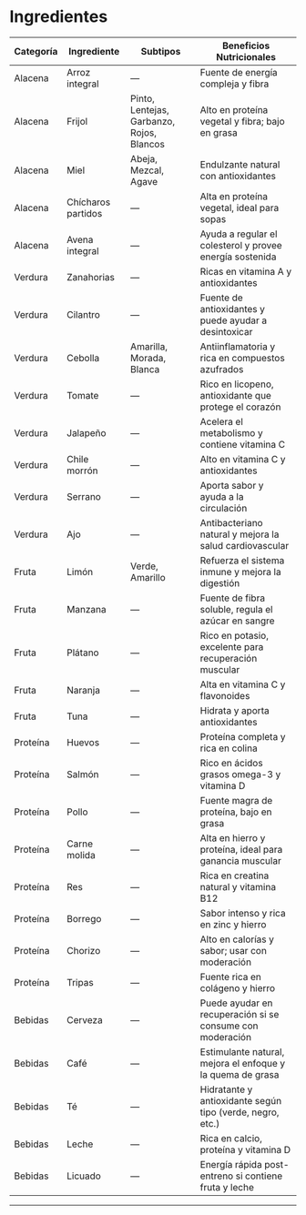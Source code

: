 # Ingredientes

| Categoría | Ingrediente        | Subtipos                                  | Beneficios Nutricionales                                   |
| --------- | ------------------ | ----------------------------------------- | ---------------------------------------------------------- |
| Alacena   | Arroz integral     | —                                         | Fuente de energía compleja y fibra                         |
| Alacena   | Frijol             | Pinto, Lentejas, Garbanzo, Rojos, Blancos | Alto en proteína vegetal y fibra; bajo en grasa            |
| Alacena   | Miel               | Abeja, Mezcal, Agave                      | Endulzante natural con antioxidantes                       |
| Alacena   | Chícharos partidos | —                                         | Alta en proteína vegetal, ideal para sopas                 |
| Alacena   | Avena integral     | —                                         | Ayuda a regular el colesterol y provee energía sostenida   |
| Verdura   | Zanahorias         | —                                         | Ricas en vitamina A y antioxidantes                        |
| Verdura   | Cilantro           | —                                         | Fuente de antioxidantes y puede ayudar a desintoxicar      |
| Verdura   | Cebolla            | Amarilla, Morada, Blanca                  | Antiinflamatoria y rica en compuestos azufrados            |
| Verdura   | Tomate             | —                                         | Rico en licopeno, antioxidante que protege el corazón      |
| Verdura   | Jalapeño           | —                                         | Acelera el metabolismo y contiene vitamina C               |
| Verdura   | Chile morrón       | —                                         | Alto en vitamina C y antioxidantes                         |
| Verdura   | Serrano            | —                                         | Aporta sabor y ayuda a la circulación                      |
| Verdura   | Ajo                | —                                         | Antibacteriano natural y mejora la salud cardiovascular    |
| Fruta     | Limón              | Verde, Amarillo                           | Refuerza el sistema inmune y mejora la digestión           |
| Fruta     | Manzana            | —                                         | Fuente de fibra soluble, regula el azúcar en sangre        |
| Fruta     | Plátano            | —                                         | Rico en potasio, excelente para recuperación muscular      |
| Fruta     | Naranja            | —                                         | Alta en vitamina C y flavonoides                           |
| Fruta     | Tuna               | —                                         | Hidrata y aporta antioxidantes                             |
| Proteína  | Huevos             | —                                         | Proteína completa y rica en colina                         |
| Proteína  | Salmón             | —                                         | Rico en ácidos grasos omega-3 y vitamina D                 |
| Proteína  | Pollo              | —                                         | Fuente magra de proteína, bajo en grasa                    |
| Proteína  | Carne molida       | —                                         | Alta en hierro y proteína, ideal para ganancia muscular    |
| Proteína  | Res                | —                                         | Rica en creatina natural y vitamina B12                    |
| Proteína  | Borrego            | —                                         | Sabor intenso y rica en zinc y hierro                      |
| Proteína  | Chorizo            | —                                         | Alto en calorías y sabor; usar con moderación              |
| Proteína  | Tripas             | —                                         | Fuente rica en colágeno y hierro                           |
| Bebidas   | Cerveza            | —                                         | Puede ayudar en recuperación si se consume con moderación  |
| Bebidas   | Café               | —                                         | Estimulante natural, mejora el enfoque y la quema de grasa |
| Bebidas   | Té                 | —                                         | Hidratante y antioxidante según tipo (verde, negro, etc.)  |
| Bebidas   | Leche              | —                                         | Rica en calcio, proteína y vitamina D                      |
| Bebidas   | Licuado            | —                                         | Energía rápida post-entreno si contiene fruta y leche      |

___